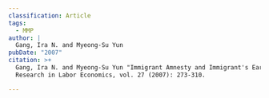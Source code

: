 ```yaml
---
classification: Article
tags:
  - MMP
author: |
  Gang, Ira N. and Myeong-Su Yun
pubDate: "2007"
citation: >+
  Gang, Ira N. and Myeong-Su Yun "Immigrant Amnesty and Immigrant's Earnings."
  Research in Labor Economics, vol. 27 (2007): 273-310.

---
```

